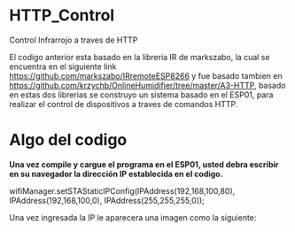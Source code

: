 # HTTP_Control
Control Infrarrojo a traves de HTTP

El codigo anterior esta basado en la libreria IR de markszabo, la cual se encuentra en el siguiente link https://github.com/markszabo/IRremoteESP8266 y fue basado tambien en https://github.com/krzychb/OnlineHumidifier/tree/master/A3-HTTP, basado en estas dos librerias se construyo un sistema basado en el ESP01, para realizar el control de dispositivos a traves de comandos HTTP.

# Algo del codigo

**Una vez compile y cargue el programa en el ESP01, usted debra escribir en su navegador la dirección IP establecida en el codigo.**

wifiManager.setSTAStaticIPConfig(IPAddress(192,168,100,80), IPAddress(192,168,100,0), IPAddress(255,255,255,0));

Una vez ingresada la IP le aparecera una imagen como la siguiente:

 [2]: https://www.codecademy.com/tracks/web

